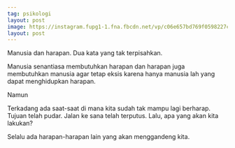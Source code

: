 ```yaml
---
tag: psikologi
layout: post
image: https://instagram.fupg1-1.fna.fbcdn.net/vp/c06e657bd769f0598227c82903900a16/5CFA5810/t51.2885-15/e35/51059405_2061978543871866_8030640845246358873_n.jpg?_nc_ht=instagram.fupg1-1.fna.fbcdn.net&_nc_cat=106
layout: post
---
```


Manusia dan harapan. Dua kata yang tak terpisahkan.

Manusia senantiasa membutuhkan harapan dan harapan juga membutuhkan manusia agar tetap eksis karena hanya manusia lah yang dapat menghidupkan harapan.

Namun

Terkadang ada saat-saat di mana kita sudah tak mampu lagi berharap. Tujuan telah pudar. Jalan ke sana telah terputus. Lalu, apa yang akan kita lakukan?

Selalu ada harapan-harapan lain yang akan menggandeng kita.